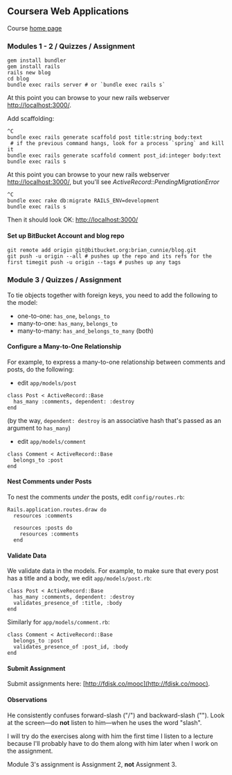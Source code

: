 ## Coursera Web Applications

Course [home page](https://class.coursera.org/webapplications-002)

### Modules 1 - 2 / Quizzes / Assignment

```
gem install bundler
gem install rails
rails new blog
cd blog
bundle exec rails server # or `bundle exec rails s`
```
At this point you can browse to your new rails webserver [http://localhost:3000/](http://localhost:3000/).

Add scaffolding:

```
^C
bundle exec rails generate scaffold post title:string body:text
 # if the previous command hangs, look for a process `spring` and kill it
bundle exec rails generate scaffold comment post_id:integer body:text
bundle exec rails s
```
At this point you can browse to your new rails webserver [http://localhost:3000/](http://localhost:3000/), but you'll see *ActiveRecord::PendingMigrationError*

```
^C
bundle exec rake db:migrate RAILS_ENV=development
bundle exec rails s
```
Then it should look OK: [http://localhost:3000/](http://localhost:3000/)

#### Set up BitBucket Account and blog repo

```
git remote add origin git@bitbucket.org:brian_cunnie/blog.git
git push -u origin --all # pushes up the repo and its refs for the first timegit push -u origin --tags # pushes up any tags
```

### Module 3 / Quizzes / Assignment

To tie objects together with foreign keys, you need to add the following to the model:

* one-to-one:  `has_one`, `belongs_to`
* many-to-one: `has_many`, `belongs_to`
* many-to-many: `has_and_belongs_to_many` (both)

#### Configure a Many-to-One Relationship
For example, to express a many-to-one relationship between comments and posts, do the following:

* edit `app/models/post`

```
class Post < ActiveRecord::Base
  has_many :comments, dependent: :destroy
end
```
(by the way, `dependent: destroy` is an associative hash that's passed as an argument to `has_many`)

* edit `app/models/comment`

```
class Comment < ActiveRecord::Base
  belongs_to :post
end
```

#### Nest Comments under Posts
To nest the comments *under* the posts, edit `config/routes.rb`:

```
Rails.application.routes.draw do
  resources :comments

  resources :posts do
    resources :comments
  end
```

#### Validate Data
We validate data in the models. For example, to make sure that every post has a title and a body, we edit `app/models/post.rb`:

```
class Post < ActiveRecord::Base
  has_many :comments, dependent: :destroy
  validates_presence_of :title, :body
end
```
Similarly for `app/models/comment.rb`:

```
class Comment < ActiveRecord::Base
  belongs_to :post
  validates_presence_of :post_id, :body
end
```

#### Submit Assignment
Submit assignments here: [http://fdisk.co/mooc](http://fdisk.co/mooc).

#### Observations
He consistently confuses forward-slash ("/") and backward-slash ("\").  Look at the screen&mdash;do **not** listen to him&mdash;when he uses the word "slash".

I will try do the exercises along with him the first time I listen to a lecture because I'll probably have to do them along with him later when I work on the assignment.

Module 3's assignment is Assignment 2, **not** Assignment 3.
